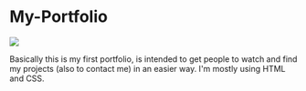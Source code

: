 # My-Portfolio
![](https://img.shields.io/badge/My%20Portfolio-finished-ff69b5)

Basically this is my first portfolio, is intended to get people to watch and find my projects (also to contact me) in an easier way. I'm mostly using HTML and CSS.

